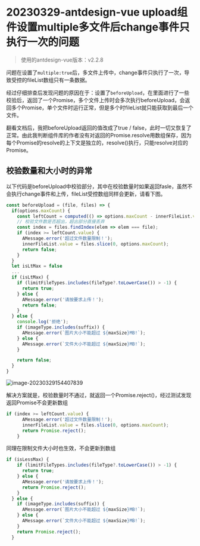# 20230329-antdesign-vue upload组件设置multiple多文件后change事件只执行一次的问题

> 使用的antdesign-vue版本：v2.2.8

问题在设置了`multiple:true`后，多文件上传中，change事件只执行了一次，导致受控的fileList数组只有一条数据。

经过仔细排查后发现问题的原因在于：设置了`beforeUpload`，在里面进行了一些校验后，返回了一个Promise，多个文件上传时会多次执行beforeUpload，会返回多个Promise，单个文件时运行正常，但是多个时fileList就只能获取到最后一个文件。

翻看文档后，我把beforeUpload返回的值改成了true / false，此时一切又恢复了正常。由此我判断组件库的作者没有对返回的Promise.resolve用数组保存，因为每个Promise的resolve的上下文是独立的，resolve()执行，只能resolve对应的Promise。

## 校验数量和大小时的异常

以下代码是beforeUpload中校验部分，其中在校验数量时如果返回fasle，虽然不会执行change事件和上传，fileList受控数组同样会更新，请看下图。

```js
const beforeUpload = (file, files) => {
  if(options.maxCount) {
    const leftCount = computed(() => options.maxCount - innerFileList.value.length);
    // 校验文件数是否超出，超出部分直接丢弃
    const index = files.findIndex(elem => elem === file);
    if (index >= leftCount.value) {
      AMessage.error('超过文件数量限制！');
      innerFileList.value = files.slice(0, options.maxCount);
      return false;
    }
  }
  let isLtMax = false
  ...
  if (isLtMax) {
    if (limitFileTypes.includes(fileType?.toLowerCase()) > -1) {
      return true;
    } else {
      AMessage.error('请按要求上传！');
      return false;
    }
  } else {
    console.log('拒绝');
    if (imageType.includes(suffix)) {
      AMessage.error(`图片大小不能超过 ${maxSize}MB!`);
    } else {
      AMessage.error(`文件大小不能超过 ${maxSize}MB!`);
    }

    return false;
  }
}
```

![image-20230329154407839](https://s2.loli.net/2023/03/29/k2qaZRvNfYw5sjT.png)

解决方案就是，校验数量时不通过，就返回一个Promise.reject()，经过测试发现返回Promise不会更新数组

```js
if (index >= leftCount.value) {
      AMessage.error('超过文件数量限制！');
      innerFileList.value = files.slice(0, options.maxCount);
      return Promise.reject();
    }
```

同理在限制文件大小时也生效，不会更新到数组

```js
if (isLessMax) {
    if (limitFileTypes.includes(fileType?.toLowerCase()) > -1) {
      return true;
    } else {
      AMessage.error('请按要求上传！');
      return Promise.reject();
    }
  } else {
    if (imageType.includes(suffix)) {
      AMessage.error(`图片大小不能超过 ${maxSize}MB!`);
    } else {
      AMessage.error(`文件大小不能超过 ${maxSize}MB!`);
    }
    return Promise.reject();
  }
```

